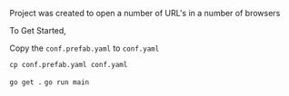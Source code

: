 Project was created to open a number of URL's in a number of browsers


To Get Started,

Copy the `conf.prefab.yaml` to `conf.yaml`

`cp conf.prefab.yaml conf.yaml`

`go get .`
`go run main`